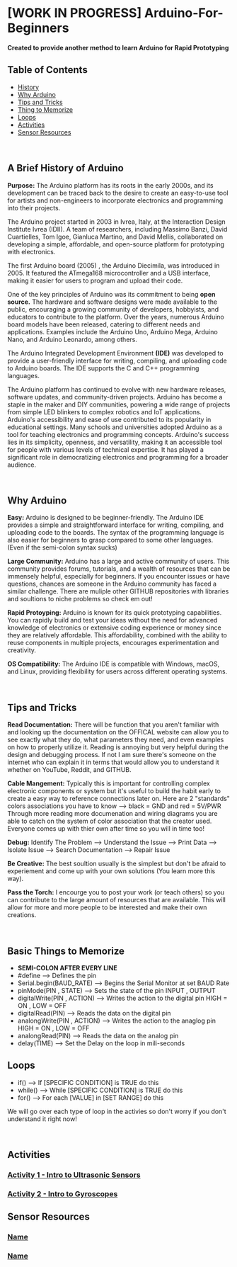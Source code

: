 # [WORK IN PROGRESS] Arduino-For-Beginners    
**Created to provide another method to learn Arduino for Rapid Prototyping**

## Table of Contents
- [History](https://github.com/Teddy-Polkosnik/Arduino-For-Beginners/tree/main?tab=readme-ov-file#a-brief-history-of-arduino)
- [Why Arduino](https://github.com/Teddy-Polkosnik/Arduino-For-Beginners/tree/main?tab=readme-ov-file#why-arduino)
- [Tips and Tricks](https://github.com/Teddy-Polkosnik/Arduino-For-Beginners/tree/main?tab=readme-ov-file#tips-and-tricks)
- [Thing to Memorize](https://github.com/Teddy-Polkosnik/Arduino-Activities/tree/main?tab=readme-ov-file#basic-things-to-memorize)
- [Loops](https://github.com/Teddy-Polkosnik/Arduino-Activities/tree/main?tab=readme-ov-file#loops)
- [Activities](https://github.com/Teddy-Polkosnik/Arduino-Activities/tree/main?tab=readme-ov-file#activities)
- [Sensor Resources](https://github.com/Teddy-Polkosnik/Arduino-For-Beginners/tree/main?tab=readme-ov-file#sensor-resources)


  
<br>

## A Brief History of Arduino

**Purpose:** The Arduino platform has its roots in the early 2000s, and its development can be traced back to the desire to create an easy-to-use tool for artists and non-engineers to incorporate electronics and programming into their projects. 

The Arduino project started in 2003 in Ivrea, Italy, at the Interaction Design Institute Ivrea (IDII). A team of researchers, including Massimo Banzi, David Cuartielles, Tom Igoe, Gianluca Martino, and David Mellis, collaborated on developing a simple, affordable, and open-source platform for prototyping with electronics.

The first Arduino board (2005) , the Arduino Diecimila, was introduced in 2005. It featured the ATmega168 microcontroller and a USB interface, making it easier for users to program and upload their code.

One of the key principles of Arduino was its commitment to being **open source.** The hardware and software designs were made available to the public, encouraging a growing community of developers, hobbyists, and educators to contribute to the platform. Over the years, numerous Arduino board models have been released, catering to different needs and applications. Examples include the Arduino Uno, Arduino Mega, Arduino Nano, and Arduino Leonardo, among others.

The Arduino Integrated Development Environment **(IDE)** was developed to provide a user-friendly interface for writing, compiling, and uploading code to Arduino boards. The IDE supports the C and C++ programming languages.

The Arduino platform has continued to evolve with new hardware releases, software updates, and community-driven projects. Arduino has become a staple in the maker and DIY communities, powering a wide range of projects from simple LED blinkers to complex robotics and IoT applications. Arduino's accessibility and ease of use contributed to its popularity in educational settings. Many schools and universities adopted Arduino as a tool for teaching electronics and programming concepts. Arduino's success lies in its simplicity, openness, and versatility, making it an accessible tool for people with various levels of technical expertise. It has played a significant role in democratizing electronics and programming for a broader audience.

<br>

## Why Arduino

**Easy:** Arduino is designed to be beginner-friendly. The Arduino IDE provides a simple and straightforward interface for writing, compiling, and uploading code to the boards. The syntax of the programming language is also easier for beginners to grasp compared to some other languages. (Even if the semi-colon syntax sucks)

**Large Community:** Arduino has a large and active community of users. This community provides forums, tutorials, and a wealth of resources that can be immensely helpful, especially for beginners. If you encounter issues or have questions, chances are someone in the Arduino community has faced a similar challenge. There are muliple other GITHUB repositories with libraries and soultions to niche problems so check em out!

**Rapid Protoyping:** Arduino is known for its quick prototyping capabilities. You can rapidly build and test your ideas without the need for advanced knowledge of electronics or extensive coding experience or money since they are relatively affordable. This affordability, combined with the ability to reuse components in multiple projects, encourages experimentation and creativity.

**OS Compatibility:** The Arduino IDE is compatible with Windows, macOS, and Linux, providing flexibility for users across different operating systems.

<br>

## Tips and Tricks

**Read Documentation:** There will be function that you aren't familiar with and looking up the documentation on the OFFICAL website can allow you to see exactly what they do, 
what parameters they need, and even examples on how to properly utilize it. Reading is annoying but very helpful during the design and debugging process. If not I am sure there's someone on the internet who can explain it in terms that would allow you to understand it whether on YouTube, Reddit, and GITHUB.

**Cable Mangement:** Typically this is important for controlling complex electronic components or system but it's useful to build the habit early to create a easy way to reference connections later on. Here are 2 "standards" colors associations you have to know -->   black = GND  and   red = 5V/PWR    Through more reading more documenation and wiring diagrams you are able to catch on the system of color association that the creator used. Everyone comes up with thier own after time so you will in time too!

**Debug:** Identify The Problem --> Understand the Issue --> Print Data --> Isolate Issue --> Search Documentation --> Repair Issue

**Be Creative:** The best soultion usually is the simplest but don't be afraid to experiement and come up with your own solutions (You learn more this way).

**Pass the Torch:** I encourge you to post your work (or teach others) so you can contribute to the large amount of resources that are available. This will allow for more and more people to be interested and make their own creations.

<br>

## Basic Things to Memorize
- **SEMI-COLON AFTER EVERY LINE** 
- #define                                          --> Defines the pin
- Serial.begin(BAUD_RATE)                          --> Begins the Serial Monitor at set BAUD Rate
- pinMode(PIN , STATE)                             --> Sets the state of the pin  INPUT , OUTPUT
- digitalWrite(PIN , ACTION)                       --> Writes the action to the digital pin HIGH = ON , LOW = OFF
- digitalRead(PIN)                                 --> Reads the data on the digital pin
- analongWrite(PIN , ACTION)                       --> Writes the action to the anaglog pin HIGH = ON , LOW = OFF
- analongRead(PIN)                                 --> Reads the data on the analog pin
- delay(TIME)                                      --> Set the Delay on the loop in mili-seconds


## Loops
- if()                                --> If [SPECIFIC CONDITION] is TRUE do this
- while()                             --> While [SPECIFIC CONDITION] is TRUE do this
- for()                               --> For each [VALUE] in [SET RANGE] do this

We will go over each type of loop in the activies so don't worry if you don't understand it right now!


<br>

## Activities

### [Activity 1 - Intro to Ultrasonic Sensors](https://github.com/Teddy-Polkosnik/Arduino-Activities/blob/main/Activity%201/Activity_1_README.md)
### [Activity 2 - Intro to Gyroscopes](https://github.com/Teddy-Polkosnik/Arduino-For-Beginners/blob/main/Activity%202/Activity_2_README.md)

## Sensor Resources

### [Name](url)
### [Name](url)
